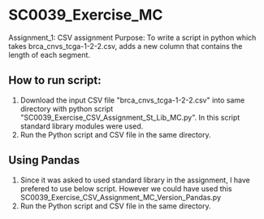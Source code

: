 # SC0039_Exercise_MC
Assignment_1: CSV assignment
Purpose: To write a script in python which takes brca_cnvs_tcga-1-2-2.csv, adds a new column that contains the length of each segment.

## How to run script:
1. Download the input CSV file "brca_cnvs_tcga-1-2-2.csv" into same directory with python script "SC0039_Exercise_CSV_Assignment_St_Lib_MC.py". In this script standard library modules were used.
2. Run the Python script and CSV file in the same directory.

## Using Pandas
1. Since it was asked to used standard library in the assignment, I have prefered to use below script. However we could have used this SC0039_Exercise_CSV_Assignment_MC_Version_Pandas.py
2. Run the Python script and CSV file in the same directory.
